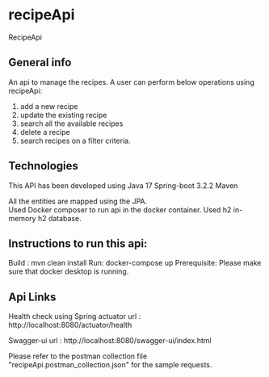 # recipeApi
RecipeApi

## General info
An api to manage the recipes. A user can perform below operations using recipeApi:
1. add a new recipe 
2. update the existing recipe
3. search all the available recipes
4. delete a recipe
5. search recipes on a filter criteria.

## Technologies
This API has been developed using 
Java 17
Spring-boot 3.2.2
Maven

All the entities are mapped using the JPA.  
Used Docker composer to run api in the docker container.
Used h2 in-memory h2 database.

## Instructions to run this api:

Build : mvn clean install
Run: docker-compose up
Prerequisite: Please make sure that docker desktop is running.

## Api Links
Health check using Spring actuator url : http://localhost:8080/actuator/health

Swagger-ui url : http://localhost:8080/swagger-ui/index.html

Please refer to the postman collection file "recipeApi.postman_collection.json" for the sample requests.

